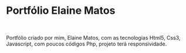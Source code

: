 <h1 aling="center">Portfólio Elaine Matos</h1></br>




Portfólio criado por mim, Elaine Matos, com as tecnologias Html5, Css3, Javascript, com poucos códigos Php, projeto terá responsividade.

